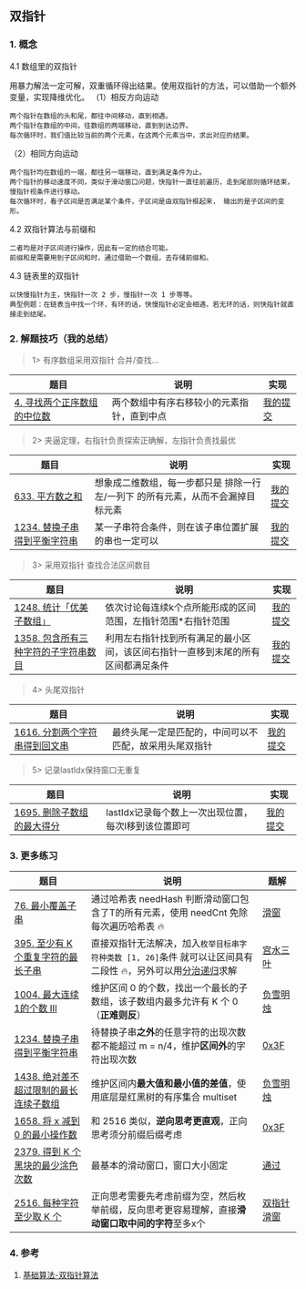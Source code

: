 ## 双指针

### 1. 概念

4.1 数组里的双指针

用暴力解法一定可解，双重循环得出结果。使用双指针的方法，可以借助一个额外变量，实现降维优化。
（1）相反方向运动

    两个指针在数组的头和尾，都往中间移动，直到相遇。
    两个指针在数组的中间，往数组的两端移动，直到到达边界。
    每次循环时，我们值比较当前的两个元素，在这两个元素当中，求出对应的结果。

（2）相同方向运动

    两个指针均在数组的一端，都往另一端移动，直到满足条件为止。
    两个指针的移动速度不同，类似于滑动窗口问题，快指针一直往前遍历，走到尾部则循环结束，慢指针视条件进行移动。
    每次循环时，看子区间是否满足某个条件，子区间是由双指针框起来， 输出的是子区间的变形。

4.2 双指针算法与前缀和

    二者均是对子区间进行操作，因此有一定的结合可能。
    前缀和是需要用到子区间和时，通过借助一个数组，去存储前缀和。

4.3 链表里的双指针

    以快慢指针为主，快指针一次 2 步，慢指针一次 1 步等等。
    典型例题：在链表当中找一个环，有环的话，快慢指针必定会相遇，若无环的话，则快指针就直接走到结尾。

### 2. 解题技巧（我的总结）

> 1> 有序数组采用双指针 合并/查找...
> 
| 题目                                                                            | 说明                    | 实现                                                                            |
|-------------------------------------------------------------------------------|-----------------------|-------------------------------------------------------------------------------|
| [4. 寻找两个正序数组的中位数](https://leetcode.cn/problems/median-of-two-sorted-arrays/description/) | 两个数组中有序右移较小的元素指针，直到中点 | [我的提交](https://leetcode.cn/problems/median-of-two-sorted-arrays/submissions/484064191/) |

> 2> 夹逼定理，右指针负责探索正确解，左指针负责找最优
>
| 题目                                                                            | 说明                                        | 实现                                                                            |
|-------------------------------------------------------------------------------|-------------------------------------------|-------------------------------------------------------------------------------|
| [633. 平方数之和](https://leetcode.cn/problems/sum-of-square-numbers/description/) | 想象成二维数组，每一步都只是 排除一行左/一列下 的所有元素，从而不会漏掉目标元素 | [我的提交](https://leetcode.cn/problems/sum-of-square-numbers/submissions/489916110/) |
| [1234. 替换子串得到平衡字符串](https://leetcode.cn/problems/replace-the-substring-for-balanced-string/description/) | 某一子串符合条件，则在该子串位置扩展的串也一定可以                 | [我的提交](https://leetcode.cn/problems/replace-the-substring-for-balanced-string/submissions/492491313/) |

> 3> 采用双指针 查找合法区间数目
>
| 题目                                                                            | 说明                                       | 实现                                                                            |
|-------------------------------------------------------------------------------|------------------------------------------|-------------------------------------------------------------------------------|
| [1248. 统计「优美子数组」](https://leetcode.cn/problems/count-number-of-nice-subarrays/description/) | 依次讨论每连续k个点所能形成的区间范围，左指针范围*右指针范围          | [我的提交](https://leetcode.cn/problems/count-number-of-nice-subarrays/submissions/492589727/) |
| [1358. 包含所有三种字符的子字符串数目](https://leetcode.cn/problems/count-number-of-nice-subarrays/description/) | 利用左右指针找到所有满足的最小区间，该区间右指针一直移到末尾的所有区间都满足条件 | [我的提交](https://leetcode.cn/problems/number-of-substrings-containing-all-three-characters/description/) |

> 4> 头尾双指针
>
| 题目                                                                            | 说明                          | 实现                                                                            |
|-------------------------------------------------------------------------------|-----------------------------|-------------------------------------------------------------------------------|
| [1616. 分割两个字符串得到回文串](https://leetcode.cn/problems/split-two-strings-to-make-palindrome/description/) | 最终头尾一定是匹配的，中间可以不匹配，故采用头尾双指针 | [我的提交](https://leetcode.cn/problems/split-two-strings-to-make-palindrome/submissions/494084151/) |

> 5> 记录lastIdx保持窗口无重复
>
| 题目                                                                            | 说明                             | 实现                                                                           |
|-------------------------------------------------------------------------------|--------------------------------|------------------------------------------------------------------------------|
| [1695. 删除子数组的最大得分](https://leetcode.cn/problems/maximum-erasure-value/description/) | lastIdx记录每个数上一次出现位置，每次l移到该位置即可 | [我的提交](https://leetcode.cn/problems/maximum-erasure-value/submissions/494313744/) |


### 3. 更多练习

| 题目                                                         | 说明                                                         | 题解                                                         |
| ------------------------------------------------------------ | ------------------------------------------------------------ | ------------------------------------------------------------ |
| [76. 最小覆盖子串](https://leetcode.cn/problems/minimum-window-substring/) | 通过哈希表 needHash 判断滑动窗口包含了T的所有元素，使用 needCnt 免除每次遍历哈希表 :fire: | [滑窗](https://leetcode.cn/problems/minimum-window-substring/solution/tong-su-qie-xiang-xi-de-miao-shu-hua-dong-chuang-k/) |
| [395. 至少有 K 个重复字符的最长子串](https://leetcode.cn/problems/longest-substring-with-at-least-k-repeating-characters/) | 直接双指针无法解决，加入`枚举目标串字符种类数 [1, 26]`条件 就可以让区间具有二段性 :fire:，另外可以用[分治递归](https://leetcode.cn/problems/longest-substring-with-at-least-k-repeating-characters/solution/jie-ben-ti-bang-zhu-da-jia-li-jie-di-gui-obla/)求解 | [宫水三叶](https://leetcode.cn/problems/longest-substring-with-at-least-k-repeating-characters/solution/xiang-jie-mei-ju-shuang-zhi-zhen-jie-fa-50ri1/) |
| [1004. 最大连续1的个数 III](https://leetcode.cn/problems/max-consecutive-ones-iii/) | 维护区间 0 的个数，找出一个最长的子数组，该子数组内最多允许有 K 个 0（**正难则反**） | [负雪明烛](https://leetcode.cn/problems/max-consecutive-ones-iii/solution/fen-xiang-hua-dong-chuang-kou-mo-ban-mia-f76z/) |
| [1234. 替换子串得到平衡字符串](https://leetcode.cn/problems/replace-the-substring-for-balanced-string/) | 待替换子串**之外**的任意字符的出现次数都不能超过 m = n/4，维护**区间外**的字符出现次数 | [0x3F](https://leetcode.cn/problems/replace-the-substring-for-balanced-string/solution/tong-xiang-shuang-zhi-zhen-hua-dong-chua-z7tu/) |
| [1438. 绝对差不超过限制的最长连续子数组](https://leetcode.cn/problems/longest-continuous-subarray-with-absolute-diff-less-than-or-equal-to-limit/) | 维护区间内**最大值和最小值的差值**，使用底层是红黑树的有序集合 multiset | [负雪明烛](https://leetcode.cn/problems/longest-continuous-subarray-with-absolute-diff-less-than-or-equal-to-limit/solution/he-gua-de-shu-ju-jie-gou-hua-dong-chuang-v46j/) |
| [1658. 将 x 减到 0 的最小操作数](https://leetcode.cn/problems/minimum-operations-to-reduce-x-to-zero/) | 和 2516 类似，**逆向思考更直观**，正向思考须分前缀后缀考虑   | [0x3F](https://leetcode.cn/problems/minimum-operations-to-reduce-x-to-zero/solution/ni-xiang-si-wei-pythonjavacgo-by-endless-b4jt/) |
| [2379. 得到 K 个黑块的最少涂色次数](https://leetcode.cn/problems/minimum-recolors-to-get-k-consecutive-black-blocks/) | 最基本的滑动窗口，窗口大小固定                               | [通过](https://leetcode.cn/submissions/detail/411008458/)    |
| [2516. 每种字符至少取 K 个](https://leetcode.cn/problems/take-k-of-each-character-from-left-and-right/) | 正向思考需要先考虑前缀为空，然后枚举前缀，反向思考更容易理解，直接**滑动窗口取中间的字符**至多x个 | [双指针](https://leetcode.cn/submissions/detail/391726791/) [滑窗](https://leetcode.cn/submissions/detail/393522252/) |

### 4. 参考
1. [基础算法-双指针算法](https://blog.csdn.net/weixin_45891612/article/details/127993189) 